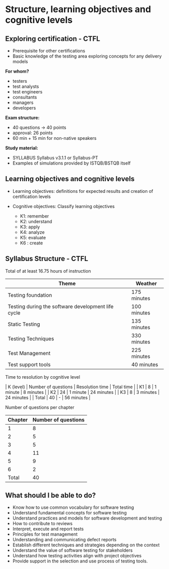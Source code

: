 # Structure, learning objectives and cognitive levels
## Exploring certification - CTFL

- Prerequisite for other certifications
- Basic knowledge of the testing area exploring concepts for any delivery models

**For whom?**

- testers
- test analysts
- test engineers
- consultants
- managers
- developers

**Exam structure:**

- 40 questions -> 40 points
- approval: 26 points
- 60 min + 15 min for non-native speakers

**Study material:**

- SYLLABUS Syllabus v3.1.1 or Syllabus-PT
- Examples of simulations provided by ISTQB/BSTQB itself

## Learning objectives and cognitive levels

- Learning objectives: definitions for expected results and creation of certification levels

- Cognitive objectives: Classify learning objectives

    - K1: remember
    - K2: understand
    - K3: apply
    - K4: analyze
    - K5: evaluate
    - K6 : create

## Syllabus Structure - CTFL

Total of at least 16.75 hours of instruction

| Theme | Weather |
|------|-------|
| Testing foundation | 175 minutes |
| Testing during the software development life cycle | 100 minutes |
| Static Testing | 135 minutes |
| Testing Techniques | 330 minutes |
| Test Management | 225 minutes |
| Test support tools | 40 minutes |

Time to resolution by cognitive level

| K (level) | Number of questions | Resolution time | Total time |
| K1 | 8 | 1 minute | 8 minutes |
| K2 | 24 | 1 minute | 24 minutes |
| K3 | 8 | 3 minutes | 24 minutes |
| Total | 40 | - | 56 minutes |

Number of questions per chapter

| Chapter | Number of questions |
|----------|----------------|
| 1 | 8 |
| 2 | 5 |
| 3 | 5 |
| 4 | 11 |
| 5 | 9 |
| 6 | 2 |
| Total | 40 |

## What should I be able to do?

- Know how to use common vocabulary for software testing
- Understand fundamental concepts for software testing
- Understand practices and models for software development and testing
- How to contribute to reviews
- Interpret, execute and report tests
- Principles for test management
- Understanding and communicating defect reports
- Establish different techniques and strategies depending on the context
- Understand the value of software testing for stakeholders
- Understand how testing activities align with project objectives
- Provide support in the selection and use process of testing tools.